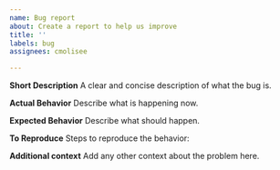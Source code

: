 ```yaml
---
name: Bug report
about: Create a report to help us improve
title: ''
labels: bug
assignees: cmolisee

---
```


**Short Description**
A clear and concise description of what the bug is.

**Actual Behavior**
Describe what is happening now.

**Expected Behavior**
Describe what should happen.

**To Reproduce**
Steps to reproduce the behavior:

**Additional context**
Add any other context about the problem here.
